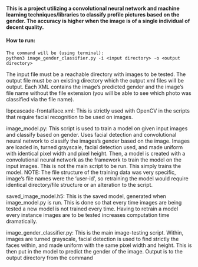 #### This is a project utilizing a convolutional neural network and machine learning techniques/libraries to classify profile pictures based on the gender. The accuracy is higher when the image is of a single individual of decent quality.

#### How to run: 

	The command will be (using terminal):
	python3 image_gender_classifier.py -i <input directory> -o <output directory> 
	
The input file must be a reachable directory with images to be tested. The output file must be an existing directory which the output xml files will be output. Each XML contains the image’s predicted gender and the image’s file name without the file extension (you will be able to see which photo was classified via the file name). 

lbpcascade-frontalface.xml: 
This is strictly used with OpenCV in the scripts that require facial recognition to be used on images. 

image_model.py: 
This script is used to train a model on given input images and classify based on gender. Uses facial detection and convolutional neural network to classify the images’s gender based on the image. Images are loaded in, turned grayscale, facial detection used, and made uniform with identical pixel width and pixel height. Then, a model is created with a convolutional neural network as the framework to train the model on the input images. This is not the main script to be run. This simply trains the model.
NOTE: The file structure of the training data was very specific, image’s file names were the ‘user-id’, so retraining the model would require identical directory/file structure or an alteration to the script.

saved_image_model.h5: 
This is the saved model, generated when image_model.py is run. This is done so that every time images are being tested a new model is not trained every time. Having to retrain a model every instance images are to be tested increases computation time dramatically. 

image_gender_classifier.py: This is the main image-testing script. Within, images are turned grayscale, facial detection is used to find strictly the faces within, and made uniform with the same pixel width and height. This is then put in the model to predict the gender of the image. Output is to the output directory from the command
